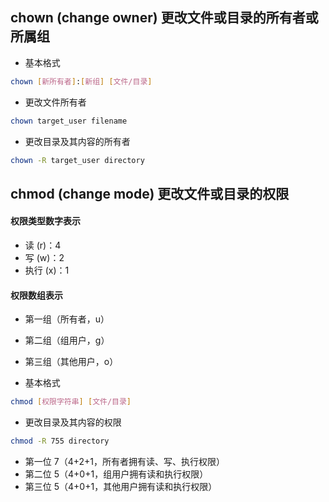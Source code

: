## chown (change owner) 更改文件或目录的所有者或所属组

- 基本格式
```bash
chown [新所有者]:[新组] [文件/目录]
```

- 更改文件所有者
```bash
chown target_user filename
```

- 更改目录及其内容的所有者
```bash
chown -R target_user directory
```

## chmod (change mode) 更改文件或目录的权限

#### 权限类型数字表示
- 读 (r)：4
- 写 (w)：2
- 执行 (x)：1
#### 权限数组表示
- 第一组（所有者，u）
- 第二组（组用户，g）
- 第三组（其他用户，o）

- 基本格式
```bash
chmod [权限字符串] [文件/目录]
```

- 更改目录及其内容的权限
```bash
chmod -R 755 directory
```
- 第一位 7（4+2+1，所有者拥有读、写、执行权限）
- 第二位 5（4+0+1，组用户拥有读和执行权限）
- 第三位 5（4+0+1，其他用户拥有读和执行权限）
